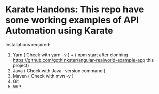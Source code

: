 # Karate Handons: This repo have some working examples of API Automation using Karate

Installations required:
1. Yarn ( Check with yarn -v ) + ( npm start after clonning https://github.com/gothinkster/angular-realworld-example-app this project)
2. Java ( Check with Java -version command )
3. Maven ( Check with mvn -v )
4. Git
5. WIP..
